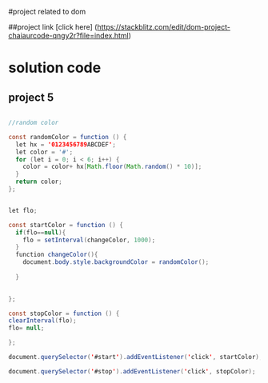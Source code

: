 #project related to dom 

##project link
[click here]
(https://stackblitz.com/edit/dom-project-chaiaurcode-qngy2r?file=index.html)

# solution code

## project 5

```java script

//random color

const randomColor = function () {
  let hx = '0123456789ABCDEF';
  let color = '#';
  for (let i = 0; i < 6; i++) {
    color = color+ hx[Math.floor(Math.random() * 10)];
  }
  return color;
};


let flo;

const startColor = function () {
  if(flo==null){
    flo = setInterval(changeColor, 1000);
  }
  function changeColor(){
    document.body.style.backgroundColor = randomColor();
    
  }

 
};

const stopColor = function () {
clearInterval(flo);
flo= null;

};

document.querySelector('#start').addEventListener('click', startColor);

document.querySelector('#stop').addEventListener('click', stopColor);



```
